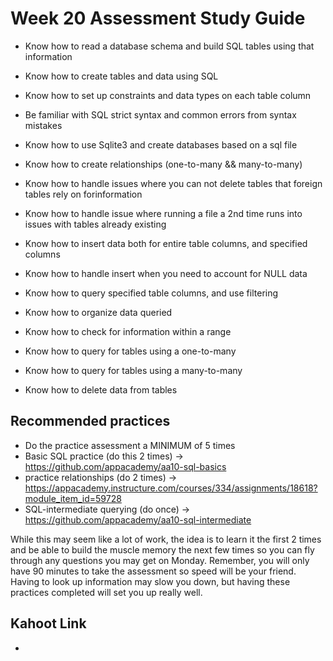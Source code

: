 # Week 20 Assessment Study Guide

- Know how to read a database schema and build SQL tables using that information

- Know how to create tables and data using SQL
- Know how to set up constraints and data types on each table column
- Be familiar with SQL strict syntax and common errors from syntax mistakes
- Know how to use Sqlite3 and create databases based on a sql file
- Know how to create relationships (one-to-many && many-to-many)
- Know how to handle issues where you can not delete tables that foreign tables rely on forinformation
- Know how to handle issue where running a file a 2nd time runs into issues with tables already existing
- Know how to insert data both for entire table columns, and specified columns
- Know how to handle insert when you need to account for NULL data
- Know how to query specified table columns, and use filtering
- Know how to organize data queried
- Know how to check for information within a range
- Know how to query for tables using a one-to-many
- Know how to query for tables using a many-to-many
- Know how to delete data from tables


## Recommended practices

- Do the practice assessment a MINIMUM of 5 times
- Basic SQL practice (do this 2 times) -> https://github.com/appacademy/aa10-sql-basics
- practice relationships (do 2 times) -> https://appacademy.instructure.com/courses/334/assignments/18618?module_item_id=59728
- SQL-intermediate querying (do once) -> https://github.com/appacademy/aa10-sql-intermediate


While this may seem like a lot of work, the idea is to learn it the first 2 times and be able to build the muscle memory the next few times so you can fly through any questions you may get on Monday. Remember, you will only have 90 minutes to take the assessment so speed will be your friend. Having to look up information may slow you down, but having these practices completed will set you up really well.


## Kahoot Link
-
